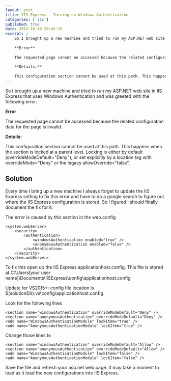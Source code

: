```yaml
---
layout: post
title: IIS Express - Turning on Windows Authentication
categories: ['iis']
published: true
date: 2015-10-19 20:45:35
excerpt: | 
    So I brought up a new machine and tried to run my ASP.NET web site in IIS Express that uses Windows Authentication and was greeted with the following error: 
    
    **Error**
    
    The requested page cannot be accessed because the related configuration data for the page is invalid.
    
    **Details:** 
    
    This configuration section cannot be used at this path. This happens when the section is locked at a parent level. Locking is either by default (overrideModeDefault="Deny"), or set explicitly by a location tag with overrideMode="Deny" or the legacy allowOverride="false".
---
```


So I brought up a new machine and tried to run my ASP.NET web site in IIS Express that uses Windows Authentication and was greeted with the following error: 
 
**Error**

The requested page cannot be accessed because the related configuration data for the page is invalid.

**Details:** 

This configuration section cannot be used at this path. This happens when the section is locked at a parent level. Locking is either by default (overrideModeDefault="Deny"), or set explicitly by a location tag with overrideMode="Deny" or the legacy allowOverride="false".


## Solution

Every time I bring up a new machine I always forget to update the IIS Express setting to fix this error and have to do a google search to figure out where the IIS Express configuration is stored.  So I figured I should finally document the fix for it.

The error is caused by this section in the web.config

	<system.webServer>
		<security>
			<authentication>
				<windowsAuthentication enabled="true" />
				<anonymousAuthentication enabled="false" />			
			</authentication>
		</security>
	</system.webServer>


To fix this open up the IIS Express applicationhost.config.  This file is stored at C:\Users\[your user name]\Documents\IISExpress\config\applicationhost.config

Update for VS2015+: config file location is   $(solutionDir)\.vs\config\applicationhost.config
    
Look for the following lines

	<section name="windowsAuthentication" overrideModeDefault="Deny" />
	<section name="anonymousAuthentication" overrideModeDefault="Deny" />
	<add name="WindowsAuthenticationModule" lockItem="true" />
	<add name="AnonymousAuthenticationModule" lockItem="true" />

Change those lines to

	<section name="windowsAuthentication" overrideModeDefault="Allow" />
	<section name="anonymousAuthentication" overrideModeDefault="Allow" />
	<add name="WindowsAuthenticationModule" lockItem="false" />
	<add name="AnonymousAuthenticationModule" lockItem="false" />

Save the file and refresh your asp.net web page.  It may take a moment to load as it load the new configurations into IIS Express.   
